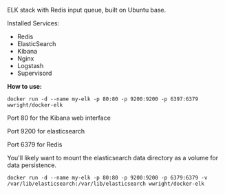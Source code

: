 ELK stack with Redis input queue, built on Ubuntu base.

Installed Services:
- Redis
- ElasticSearch
- Kibana
- Nginx
- Logstash
- Supervisord

**How to use:**

`docker run -d --name my-elk -p 80:80 -p 9200:9200 -p 6397:6379 wwright/docker-elk`

Port 80 for the Kibana web interface

Port 9200 for elasticsearch

Port 6379 for Redis

You'll likely want to mount the elasticsearch data directory as a volume for data persistence.

`docker run -d --name my-elk -p 80:80 -p 9200:9200 -p 6379:6379 -v /var/lib/elasticsearch:/var/lib/elasticsearch wwright/docker-elk`